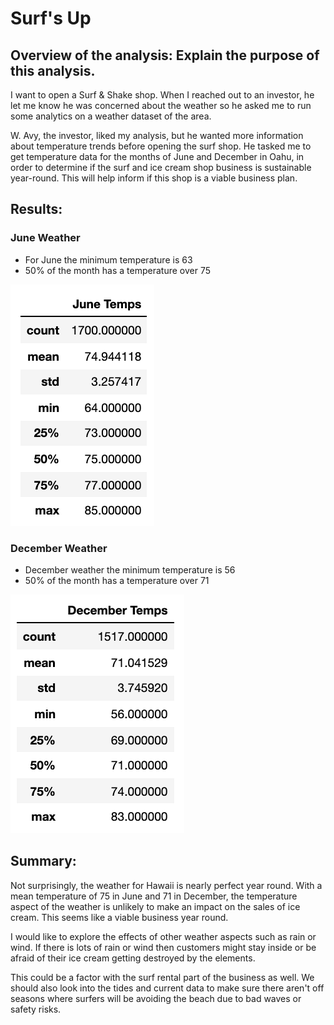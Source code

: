 # Surf's Up

## Overview of the analysis: Explain the purpose of this analysis.
I want to open a Surf & Shake shop. When I reached out to an investor, he let me know he was concerned about the weather so he asked me to run some analytics on a weather dataset of the area. 

W. Avy, the investor, liked my analysis, but he wanted more information about temperature trends before opening the surf shop. He tasked me to get temperature data for the months of June and December in Oahu, in order to determine if the surf and ice cream shop business is sustainable year-round. This will help inform if this shop is a viable business plan. 


## Results: 

### June Weather
- For June the minimum temperature is 63
- 50% of the month has a temperature over 75

![June Weather](https://github.com/chloebellehooton/surfs_up/blob/main/Images/june_temps.png)


### December Weather
- December weather the minimum temperature is 56 
- 50% of the month has a temperature over 71

![December Weather](https://github.com/chloebellehooton/surfs_up/blob/main/Images/december_temps.png)


## Summary: 

Not surprisingly, the weather for Hawaii is nearly perfect year round. With a mean temperature of 75 in June and 71 in December, the temperature aspect of the weather is unlikely to make an impact on the sales of ice cream. This seems like a viable business year round.

I would like to explore the effects of other weather aspects such as rain or wind. If there is lots of rain or wind then customers might stay inside or be afraid of their ice cream getting destroyed by the elements. 

This could be a factor with the surf rental part of the business as well. We should also look into the tides and current data to make sure there aren't off seasons where surfers will be avoiding the beach due to bad waves or safety risks. 

